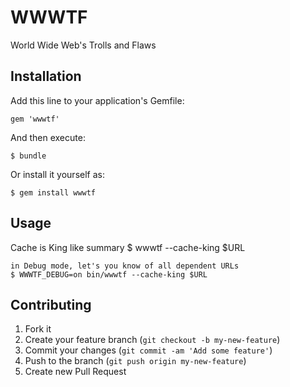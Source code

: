 # WWWTF

World Wide Web's Trolls and Flaws

## Installation

Add this line to your application's Gemfile:

    gem 'wwwtf'

And then execute:

    $ bundle

Or install it yourself as:

    $ gem install wwwtf

## Usage

Cache is King like summary
    $ wwwtf --cache-king $URL

    in Debug mode, let's you know of all dependent URLs
    $ WWWTF_DEBUG=on bin/wwwtf --cache-king $URL

## Contributing

1. Fork it
2. Create your feature branch (`git checkout -b my-new-feature`)
3. Commit your changes (`git commit -am 'Add some feature'`)
4. Push to the branch (`git push origin my-new-feature`)
5. Create new Pull Request
